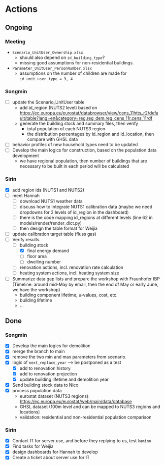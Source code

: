# Actions

## Ongoing

### Meeting

* `Scenario_UnitUser_Ownership.xlsx`
  * should also depend on `id_building_type`?
  * missing good assumptions for non-residential buildings.
* `Parameter_UnitUser_PersonNumber.xlsx`
  * assumptions on the number of children are made for `id_unit_user_type = 3, 4`

### Songmin

- [ ] update the Scenario_UnitUser table
  - add id_region (NUTS2 level) based on https://ec.europa.eu/eurostat/databrowser/view/cens_11htts_r2/default/table?lang=en&category=reg.reg_dem.reg_cens_11r.cens_11rdf
  - generate the building stock and summary files, then verify 
    - total population of each NUTS3 region
    - the distribution percentages by id_region and id_location, then compare with GHSL data
- [ ] behavior profiles of new household types need to be updated
- [ ] Develop the main logics for construction, based on the population data development
  - we have regional population, then number of buildings that are necessary to be built in each period will be calculated

### Sirin

- [x] add region ids (NUTS1 and NUTS2)
- [ ] meet Hannah
  - [ ] download NUTS1 weather data
  - [ ] discuss how to integrate NUTS1 calibration data (maybe we need dropdowns for 3 levels of id_region in the dashboard)
  - [ ] there is the code mapping id_regions at different levels (line 62 in models/render/render_dict.py)
  - [ ] then design the table format for Weijia
- [ ] update calibration target table (fluss gas)
- [ ] Verify results
  - [ ] building stock
    - [x] final energy demand
    - [ ] floor area
    - [ ] dwelling number
  - [ ] renovation actions, incl. renovation rate calculation
  - [ ] heating system actions, incl. heating system size
- [ ] Summarize data gap lists and prepare the workshop with Fraunhofer IBP (Timeline: around mid-May by email, then the end of May or early June, we have the workshop)
  - building component lifetime, u-values, cost, etc.
  - building lifetime
  - ...

## Done

### Songmin

- [x] Develop the main logics for demolition
- [x] merge the branch to main
- [x] remove the two min and max parameters from scenario.
- [x] logic of `next_replace_year` --> be postponed as a test
  - [x] add to renovation history
  - [x] add to renovation projection
  - [x] update building lifetime and demolition year
- [x] Send building stock data to Nico
- [x] process population data
  - eurostat dataset (NUTS3 regions): https://ec.europa.eu/eurostat/web/main/data/database
  - GHSL dataset (100m level and can be mapped to NUTS3 regions and locations)
  - validation: residential and non-residential population comparison

### Sirin

- [x] Contact IT for server use, and before they replying to us, test `kamino`
- [x] Find tasks for Weijia
- [x] design dashboards for Hannah to develop
- [x] Create a ticket about server use for IT